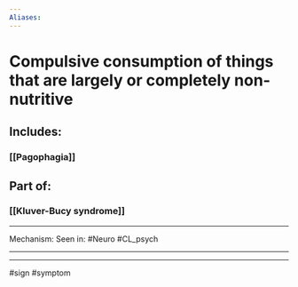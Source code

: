 ```yaml
---
Aliases:
---
```

# Compulsive consumption of things that are largely or completely non-nutritive
## Includes:
### [[Pagophagia]]
## Part of:
### [[Kluver-Bucy syndrome]]

---
Mechanism:
Seen in: #Neuro #CL_psych 

---


---
#sign #symptom 